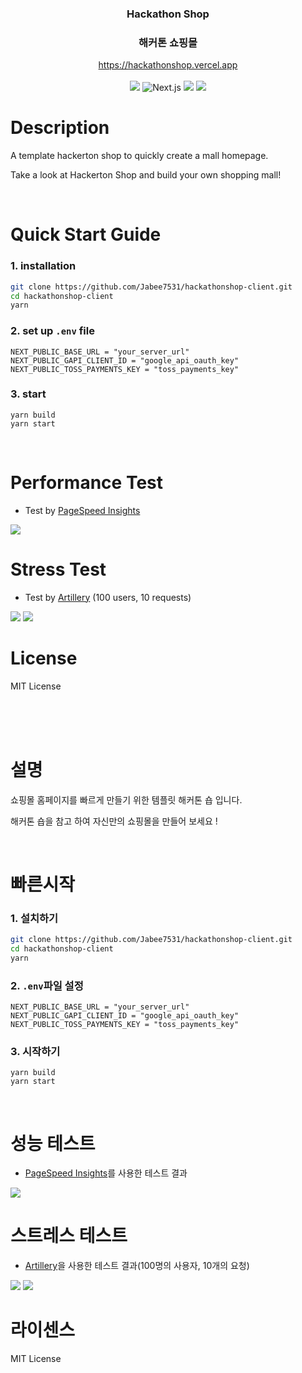 <div align="center">
  <h3>Hackathon Shop</h3>
  <h3>해커톤 쇼핑몰</h3>
</div>
<div align="center">
    <a href="https://hackathonshop.vercel.app/">https://hackathonshop.vercel.app
    </a>
</div>
</br>
<div align="center">
<img src="https://img.shields.io/badge/TypeScript-3178C6?logo=TypeScript&logoColor=white"/>
<img src="https://img.shields.io/badge/Next.js-000000?logo=Next.js&logoColor=white" alt="Next.js"/>
<img src="https://img.shields.io/badge/Recoil-E0234E?logoColor=white"/>
<img src="https://img.shields.io/badge/emotion-E0234E?logoColor=white"/>
</div>

# Description

A template hackerton shop to quickly create a mall homepage.

Take a look at Hackerton Shop and build your own shopping mall!

</br>

# Quick Start Guide

### 1. installation

```bash
git clone https://github.com/Jabee7531/hackathonshop-client.git
cd hackathonshop-client
yarn
```

### 2. set up `.env` file

```
NEXT_PUBLIC_BASE_URL = "your_server_url"
NEXT_PUBLIC_GAPI_CLIENT_ID = "google_api_oauth_key"
NEXT_PUBLIC_TOSS_PAYMENTS_KEY = "toss_payments_key"
```

### 3. start

```
yarn build
yarn start
```

<br/>

# Performance Test

- Test by [PageSpeed Insights](https://pagespeed.web.dev/)

<img src="./public/locallight-after1.png"/>

</br>

# Stress Test

- Test by [Artillery](https://www.artillery.io/) (100 users, 10 requests)

<img src="./public/hksreport5.png"/>

<img src="./public/hksreport5r.png"/>

</br>

# License

MIT License

</br>
</br>
</br>

# 설명

쇼핑몰 홈페이지를 빠르게 만들기 위한 템플릿 해커톤 숍 입니다.

해커톤 숍을 참고 하여 자신만의 쇼핑몰을 만들어 보세요 !

<br/>

# 빠른시작

### 1. 설치하기

```bash
git clone https://github.com/Jabee7531/hackathonshop-client.git
cd hackathonshop-client
yarn
```

### 2. `.env`파일 설정

```
NEXT_PUBLIC_BASE_URL = "your_server_url"
NEXT_PUBLIC_GAPI_CLIENT_ID = "google_api_oauth_key"
NEXT_PUBLIC_TOSS_PAYMENTS_KEY = "toss_payments_key"
```

### 3. 시작하기

```
yarn build
yarn start
```

<br/>

# 성능 테스트

- [PageSpeed Insights](https://pagespeed.web.dev/)를 사용한 테스트 결과

<img src="./public/locallight-after1.png"/>

</br>

# 스트레스 테스트

- [Artillery](https://www.artillery.io/)을 사용한 테스트 결과(100명의 사용자, 10개의 요청)

<img src="./public/hksreport5.png"/>

<img src="./public/hksreport5r.png"/>

</br>

# 라이센스

MIT License
